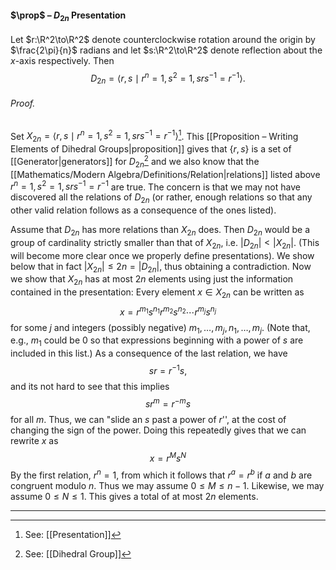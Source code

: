 #### $\prop$ – $D_{2n}$ Presentation
Let $r:\R^2\to\R^2$ denote counterclockwise rotation around the origin by $\frac{2\pi}{n}$ radians and let $s:\R^2\to\R^2$ denote reflection about the $x$-axis respectively.  Then 
$$D_{2n} = \langle r,s \mid r^n = 1, s^2 = 1, srs^{-1} = r^{-1} \rangle.$$

###### *Proof.* 
Set $X_{2n}=\langle r,s \mid r^n = 1, s^2 = 1, srs^{-1} = r^{-1} \rangle$[^2]. This [[Proposition – Writing Elements of Dihedral Groups|proposition]] gives that $\{r,s\}$ is a set of [[Generator|generators]] for $D_{2n}$[^1] and we also know that  the [[Mathematics/Modern Algebra/Definitions/Relation|relations]] listed above $r^n = 1, s^2 = 1, srs^{-1} = r^{-1}$  are true. The concern is that we may not have discovered all the relations of $D_{2n}$ (or rather, enough relations so that any other valid relation follows as a consequence of the ones listed). 

Assume that $D_{2n}$ has more relations than $X_{2n}$ does. Then $D_{2n}$ would be a group of cardinality strictly smaller than that of  $X_{2n}$, i.e. $|D_{2n}|<|X_{2n}|$. (This will become more clear once we properly define presentations). We show below that in fact $|X_{2n}|\leq 2n=|D_{2n}|$, thus obtaining a contradiction. Now we show that $X_{2n}$ has at most $2n$ elements using just the information contained in the presentation: Every element $x\in X_{2n}$  can be written as 
$$x = r^{m_1} s^{n_1} r^{m_2} s^{n_2} \cdots r^{m_j} s^{n_j}$$for some $j$ and integers (possibly negative) $m_1, \dots, m_j, n_1, \dots, m_j$. (Note that, e.g., $m_1$ could be $0$ so that expressions beginning with a power of $s$ are included in this list.) As a consequence of the last relation, we have
$$
sr = r^{-1}s,
$$
and its not hard to see that this implies
$$
sr^m = r^{-m} s
$$
for all $m$. 
Thus, we can "slide an $s$ past a power of  $r$'', at the cost of changing the sign of the power. Doing this repeatedly gives that we can rewrite $x$ as 
$$
x = r^M s^N
$$
By the first relation, $r^n = 1$, from which it follows that $r^a = r^b$ if $a$ and $b$ are congruent modulo $n$. Thus we may assume $0 \leq M \leq n-1$. Likewise, we may assume $0 \leq N \leq 1$. This gives a total of at most $2n$ elements.
***

[^1]: See: [[Dihedral Group]]
[^2]: See: [[Presentation]]